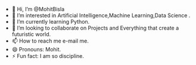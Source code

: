 - 👋 Hi, I’m @MohitBisla
- 👀 I’m interested in Artificial Intelligence,Machine Learning,Data Science .
- 🌱 I’m currently learning Python.
- 💞️ I’m looking to collaborate on Projects and Everything that create a futuristic world.
- 📫 How to reach me e-mail me.
- 😄 Pronouns: Mohit.
- ⚡ Fun fact: I am so discipline.

<!---
MohitBisla/MohitBisla is a ✨ special ✨ repository because its `README.md` (this file) appears on your GitHub profile.
You can click the Preview link to take a look at your changes.
--->
